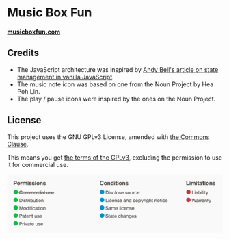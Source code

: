 # Music Box Fun

**[musicboxfun.com](https://musicboxfun.com)**

## Credits

- The JavaScript architecture was inspired by [Andy Bell's article on state management in vanilla JavaScript](https://css-tricks.com/build-a-state-management-system-with-vanilla-javascript/).
- The music note icon was based on one from the Noun Project by Hea Poh Lin.
- The play / pause icons were inspired by the ones on the Noun Project.

## License

This project uses the GNU GPLv3 License, amended with [the Commons Clause](https://commonsclause.com/).

This means you get [the terms of the GPLv3](https://choosealicense.com/licenses/gpl-3.0/), excluding the permission to use it for commercial use.

![Visual summary of the Permissions Conditions and Limitations of the GPLv3 with a Commons Clause](/images/license-summary.png)


